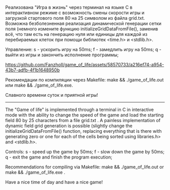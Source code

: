 Реализована "Игра в жизнь" через терминал на языке C в интерактивном режиме с возможность смены скорости игры и загрузкой стартового поля 80 на 25 символом из файла grid.txt. Возможна безболезненная реализация динамической генерации сетки поля (немного измените функцию initializeGridDataFromFile(), заменив всё, что там есть на генерацию нуля или единицы для каждой из перебираемых клеток при помощи библиотек <time.h> и <stdlib.h>. 

Управление:
s - ускорить игру на 50ms;
f - замедлить игру на 50ms;
q - выйти из игры и закончить исполнение программы;

https://github.com/Fanzholl/game_of_life/assets/58570733/a216ef74-a954-43b7-adfb-4f1b1648950b

Рекомендации по компиляции через Makefile: make && ./game_of_life.out или make && ./game_of_life.exe.

Славного времени суток и приятной игры!

______________________________________________________________________________________________________________________________________________________

The "Game of life" is implemented through a terminal in C in interactive mode with the ability to change the speed of the game and load the starting field 80 by 25 characters from a file grid.txt . A painless implementation of dynamic field grid generation is possible (slightly change the initializeGridDataFromFile() function, replacing everything that is there with generating zero or one for each of the cells being sorted using <time> libraries.h> and <stdlib.h>. 

Controls:
s - speed up the game by 50ms;
f - slow down the game by 50ms;
q - exit the game and finish the program execution;

Recommendations for compiling via Makefile: make && ./game_of_life.out or make && ./game_of_life.exe .

Have a nice time of day and have a nice game!
